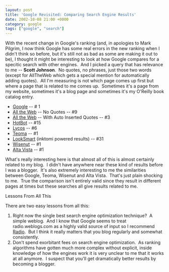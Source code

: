 ```yaml
---
layout: post
title: 'Google Revisited: Comparing Search Engine Results'
date: 2002-10-08 21:00 +0000
category: google
tags: ["google", "search"]
---
```

<p>With the recent change in Google's ranking (and, in apologies to Mark Pilgrim, I now think Google has some real errors in the new ranking when I didn't think so before, but it's still not as bad as some are making it out to be), I thought it might be interesting to look at how Google compares for a specitic search with other engines.&nbsp; And I picked a query that has relevance to me -- <strong>Scott Johnson</strong>.&nbsp; No quotes, no phrases, just those two words (except for AllTheWeb which gets a special mention for automatically adding quotes).&nbsp; All I'm measuring is not which page comes up first but where a page that is related to me comes up.&nbsp; Sometimes it's a page from my website, sometimes it's a blog page and sometimes it's my O'Reilly book catalog entry.&nbsp; </p>
<ul>
<li><a href="https://web.archive.org/web/20021013031121/http://www.google.com/search?sourceid=navclient&amp;q=Scott+Johnson">Google</a> -- # 1 
<li><a href="https://web.archive.org/web/20021013031121/http://www.alltheweb.com/search?cat=web&amp;cs=utf-8&amp;l=any&amp;q=Scott+johnson">All the Web</a> -- No Quotes -- #9 
<li><a href="https://web.archive.org/web/20021013031121/http://www.alltheweb.com/search?cat=web&amp;cs=utf-8&amp;l=any&amp;q=Scott+johnson">All the Web</a> -- With Auto Inserted Quotes -- #3 
<li><a href="https://web.archive.org/web/20021013031121/http://hotbot.lycos.com/default.asp?query=Scott+Johnson&amp;first=11&amp;page=more&amp;ca=w&amp;cl=&amp;sv=14:0;14:0;b:a;e:0|174d1d;14:0;b:a;e:0|174d1d;14:0;b:a;e:0|174d1d;11:0;&amp;descriptiontype=2&amp;cobrand=undefined">HotBot</a> -- #15 
<li><a href="https://web.archive.org/web/20021013031121/http://search.lycos.com/?query=Scott+Johnson">Lycos</a> -- #6 
<li><a href="https://web.archive.org/web/20021013031121/http://s.teoma.com/search?q=Scott+Johnson&amp;qcat=1&amp;qsrc=0&amp;search.x=39&amp;search.y=10">Teoma</a> -- #1 
<li><a href="https://web.archive.org/web/20021013031121/http://www.looksmart.com/r_search?l&amp;key=Scott+Johnson&amp;skip=45&amp;se=2,0,20,1000&amp;search=us302562;local_US">LookSmart</a> (inktomi powered results) -- #31 
<li><a href="https://web.archive.org/web/20021013031121/http://www.wisenut.com/search/query.dll?q=Scott+johnson">Wisenut</a> -- #1 
<li><a href="https://web.archive.org/web/20021013031121/http://www.altavista.com/sites/search/web?q=Scott+johnson&amp;pg=q&amp;avkw=qtrp&amp;kl=XX">Alta Vista</a> -- #1</li></ul>
<p>What's really interesting here is that almost all of this is almost certainly related to my blog.&nbsp; I didn't have anywhere near these kind of results before I was a blogger.&nbsp; It's also extremely interesting to me the similarities between Google, Teoma, Wisenut and Alta Vista.&nbsp; That's just plain shocking to me.&nbsp; True the comparison isn't entirely valid since they result in different pages at times but these searches all give results related to me.</p>
<p>Lessons From All This</p>
<p>There are two easy lessons from all this:</p>
<ol>
<li>Right now the single best search engine optimization technique?&nbsp; A simple weblog.&nbsp; And I know that Google seems to treat radio.weblogs.com as a highly valid source of input so I recommend <a href="https://web.archive.org/web/20021013031121/http://radio.userland.com/">Radio</a>.&nbsp; But I think it really matters that you blog regularly and somewhat consistently.&nbsp; 
<li>Don't spend exorbitant fees on search engine optimization.&nbsp; As ranking algorithms have gotten much more complex without explicit, inside knowledge of how the engines work it is very unclear to me that it works at all anymore.&nbsp; I suspect that you'll get dramatically better results by becoming a blogger.</li></ol>